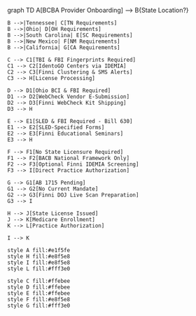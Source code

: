 graph TD
    A[BCBA Provider Onboarding] --> B{State Location?}
    
    B -->|Tennessee| C[TN Requirements]
    B -->|Ohio| D[OH Requirements]
    B -->|South Carolina| E[SC Requirements]
    B -->|New Mexico| F[NM Requirements]
    B -->|California| G[CA Requirements]
    
    C --> C1[TBI & FBI Fingerprints Required]
    C1 --> C2[IdentoGO Centers via IDEMIA]
    C2 --> C3[Finni Clustering & SMS Alerts]
    C3 --> H[License Processing]
    
    D --> D1[Ohio BCI & FBI Required]
    D1 --> D2[WebCheck Vendor E-Submission]
    D2 --> D3[Finni WebCheck Kit Shipping]
    D3 --> H
    
    E --> E1[SLED & FBI Required - Bill 630]
    E1 --> E2[SLED-Specified Forms]
    E2 --> E3[Finni Educational Seminars]
    E3 --> H
    
    F --> F1[No State Licensure Required]
    F1 --> F2[BACB National Framework Only]
    F2 --> F3[Optional Finni IDEMIA Screening]
    F3 --> I[Direct Practice Authorization]
    
    G --> G1[AB 1715 Pending]
    G1 --> G2[No Current Mandate]
    G2 --> G3[Finni DOJ Live Scan Preparation]
    G3 --> I
    
    H --> J[State License Issued]
    J --> K[Medicare Enrollment]
    K --> L[Practice Authorization]
    
    I --> K
    
    style A fill:#e1f5fe
    style H fill:#e8f5e8
    style I fill:#e8f5e8
    style L fill:#fff3e0
    
    style C fill:#ffebee
    style D fill:#ffebee
    style E fill:#ffebee
    style F fill:#e8f5e8
    style G fill:#fff3e0
